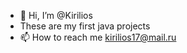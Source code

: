 - 👋 Hi, I’m @Kirilios
- These are my first java projects
- 📫 How to reach me kirilios17@mail.ru

<!---
Kirilios/Kirilios is a ✨ special ✨ repository because its `README.md` (this file) appears on your GitHub profile.
You can click the Preview link to take a look at your changes.
--->
